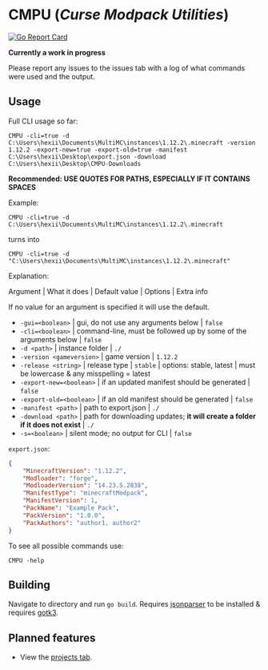# CMPU (_Curse Modpack Utilities_)

[![Go Report Card](https://goreportcard.com/badge/github.com/Hextical/CMPU)](https://goreportcard.com/report/github.com/Hextical/CMPU)

**Currently a work in progress**

Please report any issues to the issues tab with a log of what commands were used and the output. 

## Usage
Full CLI usage so far:

`
CMPU -cli=true -d C:\Users\hexii\Documents\MultiMC\instances\1.12.2\.minecraft -version 1.12.2 -export-new=true -export-old=true -manifest C:\Users\hexii\Desktop\export.json -download C:\Users\hexii\Desktop\CMPU-Downloads
`

**Recommended: USE QUOTES FOR PATHS, ESPECIALLY IF IT CONTAINS SPACES**

Example: 

`CMPU -cli=true -d C:\Users\hexii\Documents\MultiMC\instances\1.12.2\.minecraft`

turns into

`CMPU -cli=true -d "C:\Users\hexii\Documents\MultiMC\instances\1.12.2\.minecraft"`

Explanation:

Argument | What it does | Default value | Options | Extra info

If no value for an argument is specified it will use the default.

- `-gui=<boolean>` | gui, do not use any arguments below | `false`
- `-cli=<boolean>` | command-line, must be followed up by some of the arguments below | `false`
- `-d <path>` | instance folder | `./`
- `-version <gameversion>` | game version | `1.12.2`
- `-release <string>` | release type | `stable` | options: stable, latest | must be lowercase & any misspelling = latest
- `-export-new=<boolean>` | if an updated manifest should be generated | `false`
- `-export-old=<boolean>` | if an old manifest should be generated | `false`
- `-manifest <path>` | path to export.json | `./`
- `-download <path>` | path for downloading updates; **it will create a folder if it does not exist** | `./`
- `-s=<boolean>` | silent mode; no output for CLI | `false`

`export.json`:

``` json
{
    "MinecraftVersion": "1.12.2",
    "Modloader": "forge",
    "ModloaderVersion": "14.23.5.2838",
    "ManifestType": "minecraftModpack",
    "ManifestVersion": 1,
    "PackName": "Example Pack",
    "PackVersion": "1.0.0",
    "PackAuthors": "author1, author2"
}
```

To see all possible commands use:

`
CMPU -help
`

## Building
Navigate to directory and run `go build`. Requires [jsonparser](https://github.com/buger/jsonparser) to be installed & requires [gotk3](https://github.com/gotk3/gotk3).

## Planned features
- View the [projects tab](https://github.com/Hextical/CMPU/projects).
